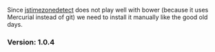 Since [jstimezonedetect](https://bitbucket.org/pellepim/jstimezonedetect/) does not play well with bower (because 
it uses Mercurial instead of git) we need to install it manually like the good old days.

### Version: 1.0.4
